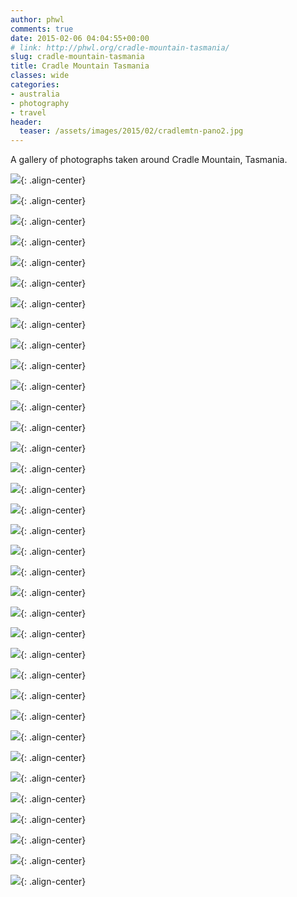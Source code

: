 ```yaml
---
author: phwl
comments: true
date: 2015-02-06 04:04:55+00:00
# link: http://phwl.org/cradle-mountain-tasmania/
slug: cradle-mountain-tasmania
title: Cradle Mountain Tasmania
classes: wide
categories:
- australia
- photography
- travel
header:
  teaser: /assets/images/2015/02/cradlemtn-pano2.jpg
---
```


A gallery of photographs taken around Cradle Mountain, Tasmania.

![](/assets/images/2015/02/IMG_0260.jpg){: .align-center}

![](/assets/images/2015/02/IMG_0264.jpg){: .align-center}

![](/assets/images/2015/02/IMG_0266.jpg){: .align-center}

![](/assets/images/2015/02/IMG_0272.jpg){: .align-center}

![](/assets/images/2015/02/IMG_0283.jpg){: .align-center}

![](/assets/images/2015/02/IMG_0284.jpg){: .align-center}

![](/assets/images/2015/02/IMG_0290.jpg){: .align-center}

![](/assets/images/2015/02/IMG_0295.jpg){: .align-center}

![](/assets/images/2015/02/IMG_0319.jpg){: .align-center}

![](/assets/images/2015/02/P1310013.jpg){: .align-center}

![](/assets/images/2015/02/P2010021.jpg){: .align-center}

![](/assets/images/2015/02/P2010035.jpg){: .align-center}

![](/assets/images/2015/02/P2010042.jpg){: .align-center}

![](/assets/images/2015/02/P2010053.jpg){: .align-center}

![](/assets/images/2015/02/P2010054.jpg){: .align-center}

![](/assets/images/2015/02/P2010057.jpg){: .align-center}

![](/assets/images/2015/02/P2010058.jpg){: .align-center}

![](/assets/images/2015/02/P2010059.jpg){: .align-center}

![](/assets/images/2015/02/P2010060.jpg){: .align-center}

![](/assets/images/2015/02/P2010072.jpg){: .align-center}

![](/assets/images/2015/02/P2010083.jpg){: .align-center}

![](/assets/images/2015/02/P2010087.jpg){: .align-center}

![](/assets/images/2015/02/P2020192.jpg){: .align-center}

![](/assets/images/2015/02/P2020240.jpg){: .align-center}

![](/assets/images/2015/02/P2020252.jpg){: .align-center}

![](/assets/images/2015/02/P2020262.jpg){: .align-center}

![](/assets/images/2015/02/P2020289.jpg){: .align-center}

![](/assets/images/2015/02/P2020321.jpg){: .align-center}

![](/assets/images/2015/02/P2020324.jpg){: .align-center}

![](/assets/images/2015/02/P2020333.jpg){: .align-center}

![](/assets/images/2015/02/P2020343.jpg){: .align-center}

![](/assets/images/2015/02/P2020399.jpg){: .align-center}

![](/assets/images/2015/02/P2030402.jpg){: .align-center}

![](/assets/images/2015/02/P2040434.jpg){: .align-center}

![](/assets/images/2015/02/cradlemtn-pano2.jpg){: .align-center}
